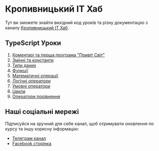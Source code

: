 # Кропивницький ІТ Хаб

Тут ви зможете знайти вихідний код уроків та різну документацію з каналу [Кропивницький ІТ Хаб](https://t.me/kropithub).

## TypeScript Уроки

1. [Коментарі та перша програма "Привіт Світ"](/typescript-lessons/lesson1.md)
2. [Змінні та константи](/typescript-lessons/lesson2.md)
3. [Типи даних](/typescript-lessons/lesson3.md)
4. [Функції](/typescript-lessons/lesson4.md)
5. [Математичні операції](/typescript-lessons/lesson5.md)
6. [Логічні оператори](/typescript-lessons/lesson6.md)
7. [Умовні оператори](/typescript-lessons/lesson7.md)
8. [Цикли](/typescript-lessons/lesson8.md)
9. [Оператори порівняння](/typescript-lessons/lesson9.md)

## Наші соціальні мережі

Підписуйся на зручний для себе канал, щоб отримувати оновлення по курсу та іншу корисну інформацію:

- [Телеграм канал](https://t.me/kropithub)
- [Facebook сторінка](https://www.facebook.com/kropithub)